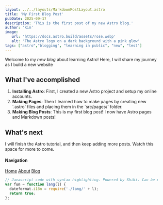 ```yaml
---
layout: ../../layouts/MarkdownPostLayout.astro
title: 'My First Blog Post'
pubDate: 2025-09-17
description: 'This is the first post of my new Astro blog.'
author: 'Kim'
image:
   url: 'https://docs.astro.build/assets/rose.webp'
   alt: 'The Astro logo on a dark background with a pink glow'
tags: ["astro","blogging", "learning in public", "new", "test"]
---
```

Welcome to my _new blog_ about learning Astro! Here, I will share my journey as I build a new website

## What I've accomplished

1. **Installing Astro**: First, I created a new Astro project and setup my online accounts.
2. **Making Pages**: Then I learned how to make pages by creating new '.astro' files and placing them in the 'src/pages/' folder.
3. **Making Blog Posts**: This is my first blog post! I now have Astro pages and Markdown posts!

## What's next

I will finish the Astro tutorial, and then keep adding more posts. Watch this space for more to come.


#### Navigation
[Home](/)
[About](/about)
[Blog](/blog)

```js
// Javascript code with syntax highlighting. Powered by Shiki. Can be modified with Prism. Astro has built-in Shiki and Prism support.
var fun = function lang(l) {
  dateformat.i18n = require('./lang/' + l);
  return true;
};
```